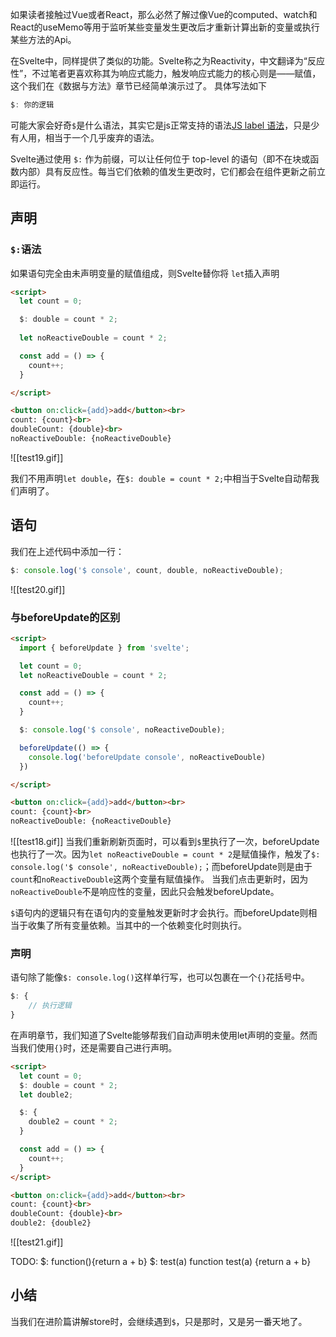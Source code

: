 如果读者接触过Vue或者React，那么必然了解过像Vue的computed、watch和React的useMemo等用于监听某些变量发生更改后才重新计算出新的变量或执行某些方法的Api。

在Svelte中，同样提供了类似的功能。Svelte称之为Reactivity，中文翻译为“反应性”，不过笔者更喜欢称其为响应式能力，触发响应式能力的核心则是——赋值，这个我们在《数据与方法》章节已经简单演示过了。
具体写法如下
```javascript
$: 你的逻辑
```

可能大家会好奇`$`是什么语法，其实它是js正常支持的语法[JS label 语法](https://developer.mozilla.org/en-US/docs/Web/JavaScript/Reference/Statements/label)，只是少有人用，相当于一个几乎废弃的语法。
  
Svelte通过使用 `$:` 作为前缀，可以让任何位于 top-level 的语句（即不在块或函数内部）具有反应性。每当它们依赖的值发生更改时，它们都会在组件更新之前立即运行。

## 声明

### `$:`语法

如果语句完全由未声明变量的赋值组成，则Svelte替你将 `let`插入声明
```html
<script>
  let count = 0;

  $: double = count * 2;
  
  let noReactiveDouble = count * 2;

  const add = () => {
    count++;
  }

</script>

<button on:click={add}>add</button><br>
count: {count}<br>
doubleCount: {double}<br>
noReactiveDouble: {noReactiveDouble}
```

![[test19.gif]]

我们不用声明`let double`，在`$: double = count * 2;`中相当于Svelte自动帮我们声明了。

## 语句

我们在上述代码中添加一行：
```javascript
$: console.log('$ console', count, double, noReactiveDouble);
```

![[test20.gif]]

### 与beforeUpdate的区别

```html
<script>
  import { beforeUpdate } from 'svelte';

  let count = 0;
  let noReactiveDouble = count * 2;

  const add = () => {
    count++;
  }

  $: console.log('$ console', noReactiveDouble);

  beforeUpdate(() => {
    console.log('beforeUpdate console', noReactiveDouble)
  })

</script>

<button on:click={add}>add</button><br>
count: {count}<br>
noReactiveDouble: {noReactiveDouble}
```

![[test18.gif]]
当我们重新刷新页面时，可以看到`$`里执行了一次，beforeUpdate也执行了一次。因为`let noReactiveDouble = count * 2`是赋值操作，触发了`$: console.log('$ console', noReactiveDouble);`；而beforeUpdate则是由于`count`和`noReactiveDouble`这两个变量有赋值操作。
当我们点击更新时，因为`noReactiveDouble`不是响应性的变量，因此只会触发beforeUpdate。

`$`语句内的逻辑只有在语句内的变量触发更新时才会执行。而beforeUpdate则相当于收集了所有变量依赖。当其中的一个依赖变化时则执行。

### 声明
语句除了能像`$: console.log()`这样单行写，也可以包裹在一个`{}`花括号中。
```javascript
$: {
	// 执行逻辑
}
```
在声明章节，我们知道了Svelte能够帮我们自动声明未使用let声明的变量。然而当我们使用`{}`时，还是需要自己进行声明。

```html
<script>
  let count = 0;
  $: double = count * 2;
  let double2;

  $: {
    double2 = count * 2;
  }

  const add = () => {
    count++;
  }
</script>

<button on:click={add}>add</button><br>
count: {count}<br>
doubleCount: {double}<br>
double2: {double2}
```

![[test21.gif]]

TODO: $: function(){return a + b}  $: test(a)     function test(a) {return a + b}
## 小结
当我们在进阶篇讲解store时，会继续遇到`$`，只是那时，又是另一番天地了。